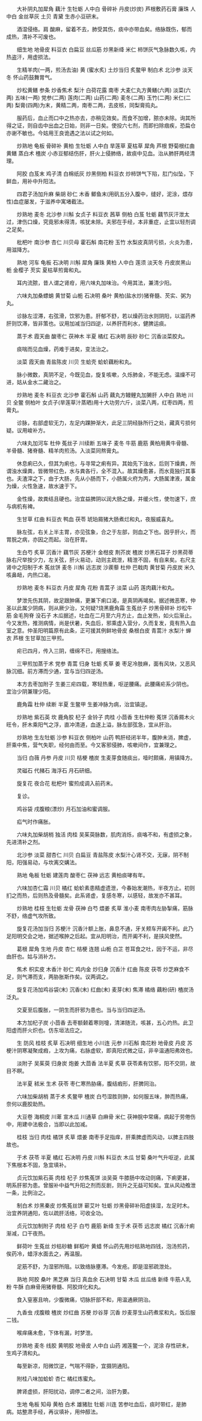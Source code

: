 <!-- { "loadSidebar": true } -->
　　大补阴丸加犀角 藕汁 生牡蛎 人中白 骨碎补 丹皮(炒炭) 芦根敷药石膏 廉珠 人中白 金丝草灰 土贝 青黛 生赤小豆研末。

　　酒湿侵络。肩 酸麻，留着不去，肺受其伤，痰中亦带血矣。络脉既伤，郁而成热，清补不可废也。

　　细生地 地骨皮 料豆衣 白扁豆 丝瓜筋 炒黑新绛 米仁 柿饼灰气急脉数久咳，内热盗汗，用虚损法。

　　生精羊肉(一两，煎汤去油) 黄 (蜜水炙) 土炒当归 炙鳖甲 制白术 北沙参 淡天冬 怀山药鼓舞胃气。

　　炒松黄鳝 参条 炒香焦术 梨汁 白荷花露 南枣 大麦仁丸方黄鳝(六两) 淡菜(六两) 五味(一两) 党参(二两) 莲肉(二两) 山药(二两) 麦冬(二两) 玉竹(二两) 米仁(二两) 梨膏(四两)为末，黄精二两，南枣二两，去皮核，同梨膏捣丸。

　　服药后，血止而口中之热亦去，亦稍见效矣。而食不加增，脓亦未除。询其所得之证，则自齿中出血之日始，则非一日矣。使投六七剂，而即扫除痼疾，恐扁仓亦谢不敏也。今姑用王良诡遇之法以试之何如。

　　炒熟地 龟板 骨碎补 黄柏 生牡蛎 人中白 旱莲草 夏枯草 犀角 芦根 野菊根红曲 黄鳝 蒸白术 楂炭 小赤豆郁结伤肝，肝火上侵肺络，故痰中见血。治从肺肝两经清理。

　　阿胶 白芨末 鸡子清 白棉纸灰 炒黑侧柏 料豆衣 炒柿饼气下陷，肛门似坠，下鲜血，用补中升阳法。

　　四君子汤加升麻 柴胡 砂仁 木香 鲫鱼末(用矾五分入腹中，缝好，泥涂，煨存性)血症屡发，于滋养中寓堵截法。

　　炒熟地 麦冬 北沙参 川斛 女贞子 料豆衣 茜草 侧柏 白芨 牡蛎 藕节灰汗泄太过，津伤口燥，究竟邪未得清，咳犹未除。夫邪在手经，本非重症，止宜以轻剂调之足矣。

　　枇杷叶 南沙参 杏仁 川贝母 霍石斛 南花粉 玉竹 水梨皮真阴亏损，火炎为患，用滋降方。

　　熟地 河车 龟板 石决明 川斛 犀角 廉珠 黄柏 人中白 莲须 淡天冬 丹皮炭黑山栀 金樱子 芡实 夏枯草煎膏和丸。

　　耳内流脓，昔人谓之肾疳，用六味丸加味治。今用其法，兼清少阳。

　　六味丸加桑螵蛸 黄甘菊 山栀 石决明 桑叶 黄柏(盐水炒)猪脊髓、芡实、粥为丸。

　　诊脉左涩滞，右弦滑，饮邪为患。肝郁不舒，若以燥药治水则阴阳，以滋药养肝则饮滞，皆非策也。议用加减当归四逆，以养肝而利水，健脾运痰。

　　蒸于术 霞天曲 酸枣仁 茯神木 半夏 橘红 石决明 辰砂 砂仁 沉香淡菜胶丸。

　　痰喘而见血燥，药难于进矣，变法治之。

　　淡菜 霞天曲 青盐陈皮 川贝 生蛤壳 蛤蚧藕粉和丸。

　　脉小微数，真阴不足，今既见血，旋复咳嗽，久烁肺金，不能无虑。温燥不可进，姑从金水二藏治之。

　　炒熟地 麦冬 料豆衣 北沙参 霍石斛 山药 藕丸方鳗鲤丸加獭肝 人中白 熟地 川贝 全鳖 侧柏叶 女贞子(旱莲草汁蒸晒)用十大功劳六斤，淡菜八两，红枣四两，煎膏丸。

　　诊脉，右部虚软无力，左足内踝肿渐大，此足三阴经脉所行之处，藏真亏损何疑。议用峻补方。

　　六味丸加河车 杜仲 菟丝子 川续断 五味子 麦冬 牛筋 鹿筋 黄柏用黄牛骨髓、羊骨髓、猪脊髓、精羊肉煎汤。入淡菜同熬膏丸。

　　休息痢已久，但其为痢也，与寻常之痢有异。其始先下浊水，后则下燥粪，所谓浊水燥粪，皆微带红色，水与粪各行，全不混入。故其燥愈甚，而水竟独行其事也。夫渣滓之下，由于大肠，先从小肠而下，小肠属火府为丙，大肠属津液，属金为燥，火性急速，故水速于下。

　　金性燥，故粪结且硬也。治宜益脾阴以润大肠之燥，并缓火性，使勿速下，庶与病机有裨。

　　生甘草 红曲 料豆衣 鸭血 茯苓 琥珀屑猪大肠煮烂和丸，夜服威喜丸。

　　脉左弦，右关上半主胃，亦见弦象，合之于左部，则血之下也。因乎肝火，而胃脘之病，亦因之而起。治在肝胃。

　　生白芍 炙草 沉香汁 藕节灰 苏梗汁 金柑皮 荆芥炭 楂炭 炒黑石耳子 炒黑荷蒂脉右尺举按少力，左关弦，肝火易动，动则主疏泄，精泄不固，有自来矣。右尺主肾中之阳制于术 菟丝饼 麦冬 川斛 远志炭 沙蒺藜 杜仲 巴戟肉 黄甘菊 丹皮炭 米久咳鼻衄，内热口渴。

　　炒熟地 麦冬 料豆衣 丹皮 犀角 花粉 青蒿子 淡菜 山药 莲肉藕汁和丸。

　　梦泄先伤其阴，故足跟肿痛，更兼下痢口渴，是真阴再竭矣。据述微恶寒，仲圣以此属少阴病，则从厥少治，又何疑?烧黑鹿角霜 生菟丝子 炒黑骨碎补 炒松牛筋 金毛狗脊 没石子 木瓜据述，吐血在二月至六月方止，血止发热，如火后渐止。今又发热，推测病情，尚是伏暑，失血后，邪乘虚入营分，久而复发，竟有热入血室之意。仲圣阳明篇原有此条，正可援其例鲜地骨皮 桑根白皮 青蒿汁 水梨汁 蝉衣 芦根 生甘草加三甲煎。

　　疟已四月，传入三阴，缠绵不已，用搜络法。

　　三甲煎加蒸于术 党参 青蒿 归身 牡蛎 炙草 姜 枣足冷肢麻，面有风块，又恶风脉沉细。前方滞而少通，宜与当归四逆汤。

　　本方去枣加附子 生姜三疟四载，寒轻热重，呕逆腰痛。此腰痛疟系少阴也。宜治少阴兼理少阳。

　　鹿角霜 杜仲 续断 半夏 生鳖甲 生姜冲脉为病，治宜镇逆。

　　炒熟地 紫石英 坎 鹿角胶 杞子 金铃子 肉桂 小茴香 生杜仲粉 菟饼 沉香屑木火旺令，肝木乘阳气之浮，直冲清道，血遂上溢，脉左部弦急，宜从肝治。

　　炒熟地 生左牡蛎 沙参 料豆衣 侧柏叶 山药 鸭肝经闭半年，腹肿未消，脾虚，肝乘中焦，营气失职，经何由而至。今又客邪侵肺，咳嗽间作，宜兼理之。

　　当归 白薇 丹参 丹皮 川贝 桔梗 楂炭 生麦芽食随痰出，噎时颇痛，用镇降方。

　　灵磁石 代赭石 海浮石 月石研细。

　　旋复花 夜合花 枇杷叶 蜜煎成调入前药末。

　　复诊。

　　鸡谷袋 戌腹粮(漂炒) 月石加油和蜜调服。

　　疝气时作痛胀。

　　六味丸加柴胡梢 独活 肉桂 吴茱萸脉数，肌肉消烁，痰咯不和，有虚损之象，先进清补之剂。

　　北沙参 淡菜 甜杏仁 川贝 白扁豆 青盐陈皮 水梨汁心肾不交，无寐，阴不制阳，阳强易动，与坎离交媾法。

　　熟地 龟板 牡蛎 建莲肉 酸枣仁 茯神 远志 黄柏痰哮有年。

　　六味加杏仁霜 川贝 橘红 蛤蚧素患精虚遗泄，今春始发潮热，半夜方止。初则扪之而热，后则热及骨髓矣。此系肾虚，复感冬寒，以感轻，故发亦不甚耳。

　　炒熟地 桂枝 生牡蛎 龙骨 茯神 白芍 煨姜 炙草 淮小麦 南枣肉左胁掣痛，筋脉不舒，络虚气攻所致。

　　旋复花汤加当归 苏梗汁 沉香汁额上胀，鼻息不通，牙关颊车开阖不利。此乃足阳明交会之地，据述喉肿之后起。宜从阳明治，而开阖不利，是挟风使然。

　　葛根 犀角 生地 丹皮 杏仁 桔梗 连翘 山栀 白芷 苍耳食之吐，因于不运，非尽由肝也。姑与消补方。

　　焦术 枳实皮 木香汁 砂仁 鸡内金 炒归身 沉香汁 红曲 陈皮 茯苓 炒芝麻食不足，则气滞而支，两胁胀斯作矣。议两调之。

　　旋复花汤加鸡谷袋(末) 沉香(末) 红曲(末) 麦芽(末) 焦滞 橘络 藕粉(研) 楂炭汤泛丸。

　　交夏至后腹胀，一阴生而肝邪为患也。当与当归四逆汤。

　　本方加杞子炭 小茴香 去枣额颡着寒则嚏，清涕随流，咳甚，五心灼热。此卫阳虚而肝火炽也。仿东垣法应之。

　　生 防风 桂枝 炙草 石决明 细生地 小川连 元参 川石斛 南花粉 地骨皮 丹皮 苏梗汁阴寒凝聚成瘕，上攻为痛，右脉虚软，即真阳式微之征，非辛温通阳弗效也。

　　淡附子 吴茱萸 归身炭 炮姜 大茴香 法半夏 炙草 茯苓素有饮邪，阳不交阴，故目不瞑。

　　法半夏 秫米 生术 茯苓 枣仁寒热胁痛，腹结瘕形，肝脾同治。

　　六味加柴胡梢 蒸于术 炙鳖甲 楂炭 白芍湿胜则肿，如何服五味，肿而热痛，奈何以鹿胶助热。

　　大豆卷 海桐皮 川萆 宣木瓜 川通草 白麻骨 米仁 茯神脘中常痛，病起于劳倦伤中，用建中法极合，当即以此加减。

　　桂枝 当归 肉桂 橘饼 炙草 煨姜 南枣手足指痒，肝乘脾虚而风动，以脾主四肢故也。

　　于术 茯苓 半夏 橘红 石决明 丹皮 川斛 料豆衣 木瓜 甘菊 桑叶气升呕逆，此属下焦根本不固，急宜填补。

　　贞元饮加紫石英 肉桂 杞子 炒焦菟饼 淡吴萸 牛膝肠中攻动则痛，下痢更甚，明系肝邪为患。曾服补中益气升阳之剂而反剧，则升之无益可知矣。宜从风动飧泄一条，比例治之。

　　制白术 炒黑秦皮 炒焦菟丝饼 蕲艾叶 牡蛎 炒黑骨碎补阳虚挟湿，左足时木。治宜养阴通阳，佐以疏肝活络，可收全功。

　　贞元饮加制附子 肉桂 杞子 白芍 鹿筋 新绛 生于术 茯苓 远志炭 橘红 沉香汁痢渐减，口干夜热。

　　鲜荷叶 生菟丝 炒枯砂糖 鲜稻叶 黄蜡 怀山药先用炒枯熟地四钱，泡汤煎药，俟药冷，蜡浮水面去之，再温服。

　　足筋不舒，为湿邪所阻。以致络脉壅滞。今发疮。即是湿邪疏泄处。

　　熟地 阿胶 桑叶 黑芝麻 当归 真血余 石决明 甘菊 木瓜 丝瓜络 新绛 牛筋人乳粉 牛酥 白麻骨用猪脊髓、阿胶烊化和丸。

　　食入窒塞且响，少腹微痛，切脉肝部不和，用温通厥阴治。

　　九香虫 戌腹粮 楂炭 炒红曲 苏梗 炒谷芽 沉香 炒麦芽生山药煮浆和丸，饭后服二钱。

　　喉痒痛未愈，下体有漏，时梦泄。

　　炒熟地 麦冬 线胶 黄明胶 地骨皮 人中白 山药 湘莲鳖一个，泥涂 存性研末，生鸡子清和丸。

　　每至新凉，阳微饮逆，气喘不得卧，宜摄阴通阳。

　　附桂八味加蛤蚧 杏仁 橘红炼蜜丸。

　　脾肾虚损，肝阳扰动，调停二者之间，治肝为要。

　　生地 龟板 知母 黄柏 白术 雄猪肚 牡蛎 川连 苦参吐血后，痰时带红，是肺病。姑整肃手经，再议填补，用仲醇法。

